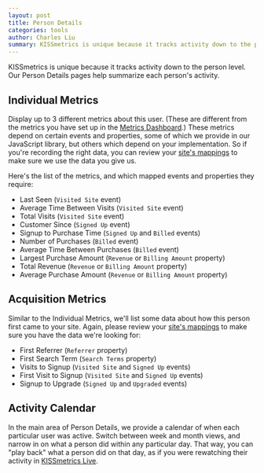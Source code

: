 ```yaml
---
layout: post
title: Person Details
categories: tools
author: Charles Liu
summary: KISSmetrics is unique because it tracks activity down to the person level. Our Person Details pages help summarize each person's activity.
---
```

KISSmetrics is unique because it tracks activity down to the person level. Our Person Details pages help summarize each person's activity.

## Individual Metrics

Display up to 3 different metrics about this user. (These are different from the metrics you have set up in the [Metrics Dashboard][metrics].) These metrics depend on certain events and properties, some of which we provide in our JavaScript library, but others which depend on your implementation. So if you're recording the right data, you can review your [site's mappings][mapping] to make sure we use the data you give us.

Here's the list of the metrics, and which mapped events and properties they require:

* Last Seen (`Visited Site` event)
* Average Time Between Visits (`Visited Site` event)
* Total Visits (`Visited Site` event)
* Customer Since (`Signed Up` event)
* Signup to Purchase Time (`Signed Up` and `Billed` events)
* Number of Purchases (`Billed` event)
* Average Time Between Purchases (`Billed` event)
* Largest Purchase Amount (`Revenue` or `Billing Amount` property)
* Total Revenue (`Revenue` or `Billing Amount` property)
* Average Purchase Amount (`Revenue` or `Billing Amount` property)


## Acquisition Metrics

Similar to the Individual Metrics, we'll list some data about how this person first came to your site. Again, please review your [site's mappings][mapping] to make sure you have the data we're looking for:

* First Referrer (`Referrer` property)
* First Search Term (`Search Terms` property)
* Visits to Signup (`Visited Site` and `Signed Up` events)
* First Visit to Signup (`Visited Site` and `Signed Up` events)
* Signup to Upgrade (`Signed Up` and `Upgraded` events)

## Activity Calendar

In the main area of Person Details, we provide a calendar of when each particular user was active. Switch between week and month views, and narrow in on what a person did within any particular day. That way, you can "play back" what a person did on that day, as if you were rewatching their activity in [KISSmetrics Live][live].

[mapping]: https://www.kissmetrics.com/mapping
[metrics]: https://www.kissmetrics.com/metrics
[live]: /tools/live